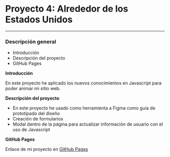 # Proyecto 4: Alrededor de los Estados Unidos

-----
### Descripción general

* Introducción
* Descripción del proyecto
* GitHub Pages

**Introducción**

En este proyecto he aplicado los nuevos conocimientos en Javascript para poder animar mi sitio web.

**Descripción del proyecto**

- En este proyecto he usado como herramienta a Figma como guía de prototipado del diseño
- Creación de formularios
- Modal dentro de la página para actualizar información de usuario con el uso de Javascript

**GitHub Pages**

Enlace de mi proyecto en [GitHub Pages](https://angelestm.github.io/web_project_4_esp/)